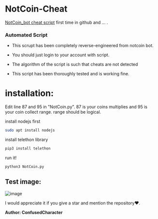 # NotCoin-Cheat
[NotCoin_bot cheat script](https://t.me/notcoin_bot) first time in github and ... .

### Automated Script

* This scrupt has been completely reverse-engineered from notcoin bot.

* You should just login to your account with script.

* The algorithm of the script is such that cheats are not detected

* This script has been thoroughly tested and is working fine.

# installation:

Edit line 87 and 95 in "NotCoin.py". 87 is your coins multiplies and 95 is your coin collect range. range should be logical.

install nodejs first
```bash
sudo apt install nodejs
```
install telethon library

```bash
pip3 install telethon
```
run it!

```bash
python3 NotCoin.py
```

## Test image:

![image](https://raw.githubusercontent.com/ConfusedCharacter/NotCoin-Cheat/main/test-image.png)

I would appreciate it if you give a star and mention the repository❤️.

**Author: ConfusedCharacter**
